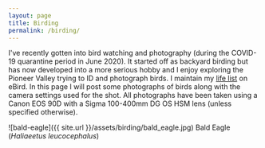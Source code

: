```yaml
---
layout: page
title: Birding
permalink: /birding/
---
```


I've recently gotten into bird watching and photography (during the COVID-19 quarantine period in June 2020). It started off as backyard birding but has now developed into a more serious hobby and I enjoy exploring the Pioneer Valley trying to ID and photograph birds. I maintain my [life list](https://ebird.org/profile/MTgwMDY0OQ/world) on eBird. In this page I will post some photographs of birds along with the camera settings used for the shot. All photographs have been taken using a Canon EOS 90D with a Sigma 100-400mm DG OS HSM lens (unless specified otherwise).

<p style="text-align: center;">

![bald-eagle]({{ site.url }}/assets/birding/bald_eagle.jpg)
Bald Eagle (*Haliaeetus leucocephalus*)

</p>